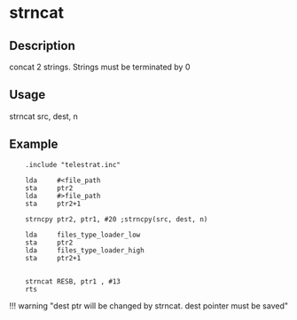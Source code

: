 
# strncat

## Description

concat 2 strings. Strings must be terminated by 0

## Usage

strncat src, dest, n

## Example

```ca65
    .include "telestrat.inc"

    lda     #<file_path
    sta     ptr2
    lda     #>file_path
    sta     ptr2+1

    strncpy ptr2, ptr1, #20 ;strncpy(src, dest, n)

    lda     files_type_loader_low
    sta     ptr2
    lda     files_type_loader_high
    sta     ptr2+1


    strncat RESB, ptr1 , #13
    rts
```

!!! warning "dest ptr will be changed by strncat. dest pointer must be saved"
